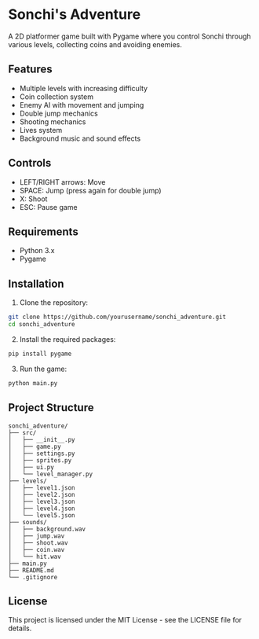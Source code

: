 # Sonchi's Adventure

A 2D platformer game built with Pygame where you control Sonchi through various levels, collecting coins and avoiding enemies.

## Features

- Multiple levels with increasing difficulty
- Coin collection system
- Enemy AI with movement and jumping
- Double jump mechanics
- Shooting mechanics
- Lives system
- Background music and sound effects

## Controls

- LEFT/RIGHT arrows: Move
- SPACE: Jump (press again for double jump)
- X: Shoot
- ESC: Pause game

## Requirements

- Python 3.x
- Pygame

## Installation

1. Clone the repository:
```bash
git clone https://github.com/yourusername/sonchi_adventure.git
cd sonchi_adventure
```

2. Install the required packages:
```bash
pip install pygame
```

3. Run the game:
```bash
python main.py
```

## Project Structure

```
sonchi_adventure/
├── src/
│   ├── __init__.py
│   ├── game.py
│   ├── settings.py
│   ├── sprites.py
│   ├── ui.py
│   └── level_manager.py
├── levels/
│   ├── level1.json
│   ├── level2.json
│   ├── level3.json
│   ├── level4.json
│   └── level5.json
├── sounds/
│   ├── background.wav
│   ├── jump.wav
│   ├── shoot.wav
│   ├── coin.wav
│   └── hit.wav
├── main.py
├── README.md
└── .gitignore
```

## License

This project is licensed under the MIT License - see the LICENSE file for details. 